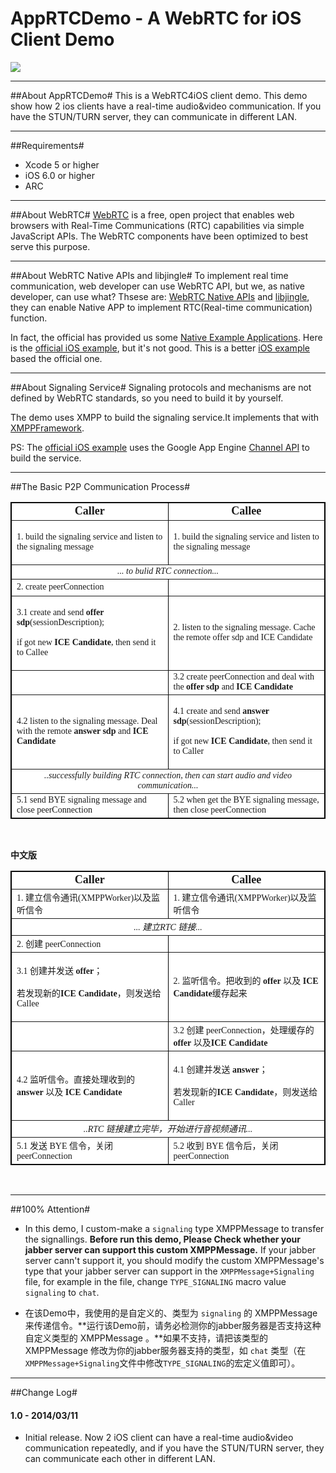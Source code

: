 AppRTCDemo - A WebRTC for iOS Client Demo
=================================
![](AppRTCDemo.gif)

---
##About AppRTCDemo#
This is a WebRTC4iOS client demo. This demo show how 2 ios clients have a real-time audio&video communication. If you have the STUN/TURN server, they can communicate in different LAN.

---
##Requirements#
* Xcode 5 or higher
* iOS 6.0 or higher
* ARC

---
##About WebRTC#
[WebRTC](http://www.webrtc.org/home) is a free, open project that enables web browsers with Real-Time Communications (RTC) capabilities via simple JavaScript APIs. The WebRTC components have been optimized to best serve this purpose. 

---
##About WebRTC Native APIs and libjingle#
To implement real time communication, web developer can use WebRTC API, but we, as native developer, can use what? Thsese are: [WebRTC Native APIs](http://www.webrtc.org/reference/native-apis) and [libjingle](https://code.google.com/p/libjingle/source/browse/#svn%2Ftrunk%2Ftalk%2Fapp%2Fwebrtc), they can enable Native APP to implement RTC(Real-time communication) function.

In fact, the official has provided us some [Native Example Applications](https://code.google.com/p/webrtc/source/browse/#svn%2Ftrunk%2Ftalk%2Fexamples). Here is the [official iOS example](https://code.google.com/p/webrtc/source/browse/#svn%2Ftrunk%2Ftalk%2Fexamples%2Fios%2FAppRTCDemo%253Fstate%253Dclosed), but it's not good. This is a better [iOS example](https://github.com/gandg/webrtc-ios "gandg/webrtc-ios") based the official one.

---	
##About Signaling Service#
Signaling protocols and mechanisms are not defined by WebRTC standards, so you need to build it by yourself.

The demo uses XMPP to build the signaling service.It implements that with [XMPPFramework](https://github.com/robbiehanson/XMPPFramework).

PS: The [official iOS example](https://code.google.com/p/webrtc/source/browse/#svn%2Ftrunk%2Ftalk%2Fexamples%2Fios%2FAppRTCDemo%253Fstate%253Dclosed) uses the Google App Engine [Channel API](https://developers.google.com/appengine/docs/python/channel/?csw=1) to build the service.

---
##The Basic P2P Communication Process#
<table width="100%" border="1" bordercolor="#000000" bgcolor="#FFFFFF">
    <tbody>
        <tr>
            <td style="width:50%;text-align:center;">
                <strong><span style="font-size:18px;font-family:&#39;times new roman&#39;;">Caller</span></strong>
            </td>
            <td style="width:50%;text-align:center;">
                <strong><span style="font-size:18px;font-family:&#39;times new roman&#39;;">Callee</span></strong>
            </td>
        </tr>
        <tr>
            <td style="width:50%;">
                <p>
                    <span style="font-family:&#39;times new roman&#39;;font-size:14px;">1. build the signaling service and listen to the signaling message</span><br />
                </p>
            </td>
            <td style="width:50%;">
                <span style="font-family:&#39;times new roman&#39;;font-size:14px;background-color:#ffffff">1. build the signaling service and listen to the signaling message</span><br />
            </td>
        </tr>
        <tr>
            <td style="width:50%;text-align:center;" rowspan="1" colspan="2">
                <em><span style="font-size:14px;font-family:&#39;times new roman&#39;">... to bulid RTC connection...</span><br />
                </em>
            </td>
        </tr>
        <tr>
            <td style="width:50%;">
                <span style="font-family:&#39;times new roman&#39;;font-size:14px;background-color:#ffffff">2. create peerConnection</span><br />
            </td>
            <td style="width:50%;">
                <br />
            </td>
        </tr>
        <tr>
            <td style="width:50%;">
                <p>
                    <span style="font-family:&#39;times new roman&#39;;font-size:14px;background-color:#ffffff">3.1 create and send <strong>offer sdp</strong>(sessionDescription);</span>
                </p>
                <p>
                    <span style="font-family:&#39;times new roman&#39;;font-size:14px;background-color:#ffffff">      if got new  <strong>ICE Candidate</strong>, then send it to Callee</span>
                </p>
            </td>
            <td style="width:50%;">
                <span style="font-family:&#39;times new roman&#39;;font-size:14px;background-color:#ffffff">2. listen to the signaling message. Cache the remote offer sdp and ICE Candidate</span><br />
            </td>
        </tr>
        <tr>
            <td style="width:50%;">
                <br />
            </td>
            <td style="width:50%;">
                <span style="font-family:&#39;times new roman&#39;;font-size:14px;background-color:#ffffff">3.2 <span style="font-family:&#39;times new roman&#39;;font-size:14px;background-color:#ffffff">create peerConnection and deal with the <strong>offer sdp</strong> and </span><strong>ICE Can</strong><strong>didate</strong></span><br />
            </td>
        </tr>
        <tr>
            <td style="width:50%;">
                <span style="background-color:#ffffff;font-size:14px;font-family:&#39;times new roman&#39;">4.2 <span style="font-family:&#39;times new roman&#39;;font-size:14px;background-color:#ffffff">listen to the signaling message. Deal with the remote <strong>answer sdp</strong> and <strong>ICE Candidate</strong></span></span>
            </td>
            <td style="width:50%;">
                <p>
                    <span style="font-size:14px;font-family:&#39;times new roman&#39;">4.1 </span><span style="font-family:&#39;times new roman&#39;;font-size:14px;">create and send <strong>answer</strong></span><strong style="font-family:&#39;times new roman&#39;;font-size:14px;"> sdp</strong><span style="font-family:&#39;times new roman&#39;;font-size:14px;">(sessionDescription);</span>
                </p>
                <p>
                    <span style="font-family:&#39;times new roman&#39;;font-size:14px;background-color:#ffffff">      if got new  <strong>ICE Candidate</strong>, then send it to Caller</span>
                </p>
                <p>
                    <span style="font-size:14px;font-family:&#39;times new roman&#39;"></span>
                </p>
            </td>
        </tr>
        <tr>
            <td style="width:50%;text-align:center;" rowspan="1" colspan="2">
                <em><span style="font-family:&#39;times new roman&#39;;font-size:14px;background-color:#ffffff">..successfully building RTC connection, then can start audio and video communication...</span><br />
                </em>
            </td>
        </tr>
        <tr>
            <td style="width:50%;">
                <span style="font-size:14px;font-family:&#39;times new roman&#39;">5.1 send BYE signaling message and close </span><span style="font-family:&#39;times new roman&#39;;font-size:14px;background-color:#ffffff">peerConnection</span>
            </td>
            <td style="width:50%;">
                <span style="font-family:&#39;times new roman&#39;;font-size:14px;background-color:#ffffff">5.2 when get the BYE signaling message, then close peerConnection</span><br />
            </td>
        </tr>
    </tbody>
</table>
<p>
    <br />
</p>


**中文版**
<table width="100%" border="1" bordercolor="#000000" bgcolor="#FFFFFF">
    <tbody>
        <tr>
            <td style="width:50%;text-align:center;">
                <strong><span style="font-size:18px;font-family:&#39;times new roman&#39;;">Caller</span></strong>
            </td>
            <td style="width:50%;text-align:center;">
                <strong><span style="font-size:18px;font-family:&#39;times new roman&#39;;">Callee</span></strong>
            </td>
        </tr>
        <tr>
            <td style="width:50%;">
                <span style="font-family:&#39;times new roman&#39;;font-size:14px;background-color:#ffffff">1. 建立信令通讯(XMPPWorker)以及监听信令</span><br />
            </td>
            <td style="width:50%;">
                <span style="font-family:&#39;times new roman&#39;;font-size:14px;background-color:#ffffff">1. </span><span style="font-family:&#39;times new roman&#39;;font-size:14px;background-color:#ffffff">建立信令通讯(XMPPWorker)以及监听信令</span><br />
            </td>
        </tr>
        <tr>
            <td style="width:50%;text-align:center;" rowspan="1" colspan="2">
                <em><span style="font-size:14px;font-family:&#39;times new roman&#39;">... 建立RTC 链接...</span><br />
                </em>
            </td>
        </tr>
        <tr>
            <td style="width:50%;">
                <span style="font-family:&#39;times new roman&#39;;font-size:14px;background-color:#ffffff">2. 创建 peerConnection</span><br />
            </td>
            <td style="width:50%;">
                <br />
            </td>
        </tr>
        <tr>
            <td style="width:50%;">
                <p>
                    <span style="font-family:&#39;times new roman&#39;;font-size:14px;background-color:#ffffff">3.1 创建并发送 <strong>offer</strong>；</span>
                </p>
                <p>
                    <span style="font-family:&#39;times new roman&#39;;font-size:14px;background-color:#ffffff">      若发现新的<strong>ICE Candidate</strong>，则发送给Callee</span>
                </p>
            </td>
            <td style="width:50%;">
                <span style="font-family:&#39;times new roman&#39;;font-size:14px;background-color:#ffffff">2. 监听信令。把收到的 <strong>offer</strong> 以及 <strong>ICE Candidate</strong>缓存起来</span><br />
            </td>
        </tr>
        <tr>
            <td style="width:50%;">
                <br />
            </td>
            <td style="width:50%;">
                <span style="font-family:&#39;times new roman&#39;;font-size:14px;background-color:#ffffff">3.2 创建 peerConnection，处理缓存的 <strong>offer</strong> 以及<strong>ICE Candidate</strong></span><br />
            </td>
        </tr>
        <tr>
            <td style="width:50%;">
                <span style="background-color:#ffffff;font-size:14px;font-family:&#39;times new roman&#39;">4.2 监听</span><span style="font-family:&#39;times new roman&#39;;font-size:14px;background-color:#ffffff">信令。直接处理收到的 <strong>answer</strong> 以及 <strong>ICE Candidate</strong></span>
            </td>
            <td style="width:50%;">
                <p>
                    <span style="font-size:14px;font-family:&#39;times new roman&#39;">4.1 </span><span style="font-family:&#39;times new roman&#39;;font-size:14px;background-color:#ffffff">创建并发送 <strong>answer</strong></span><span style="font-family:&#39;times new roman&#39;;font-size:14px">；</span>
                </p>
                <p>
                    <span style="font-family:&#39;times new roman&#39;;font-size:14px">      <span style="font-family:&#39;times new roman&#39;;font-size:14px;background-color:#ffffff">若发现新的</span><strong><span style="font-family:&#39;times new roman&#39;;font-size:14px;background-color:#ffffff">ICE C</span><span style="font-family:&#39;times new roman&#39;;font-size:14px;background-color:#ffffff">andidate</span></strong><span style="font-family:&#39;times new roman&#39;;font-size:14px;background-color:#ffffff">，则发送给Caller</span></span>
                </p>
            </td>
        </tr>
        <tr>
            <td style="width:50%;text-align:center;" rowspan="1" colspan="2">
                <em><span style="font-family:&#39;times new roman&#39;;font-size:14px;background-color:#ffffff">..RTC 链接建立完毕，开始进行音视频通讯...</span><br />
                </em>
            </td>
        </tr>
        <tr>
            <td style="width:50%;">
                <span style="font-size:14px;font-family:&#39;times new roman&#39;">5.1 </span><span style="font-family:&#39;times new roman&#39;;font-size:14px;background-color:#ffffff">发送  BYE 信令，关闭 peerConnection</span>
            </td>
            <td style="width:50%;">
                <span style="font-family:&#39;times new roman&#39;;font-size:14px;background-color:#ffffff">5.2 收到 BYE 信令后，关闭 peerConnection</span><br />
            </td>
        </tr>
    </tbody>
</table>
<p>
    <br />
</p>

---
##100% Attention#
* In this demo, I custom-make a `signaling` type XMPPMessage to transfer the signallings. **Before run this demo, Please Check whether your jabber server can support this custom XMPPMessage.** If your jabber server cann't support it, you should modify the custom XMPPMessage's type that your jabber server can support in the `XMPPMessage+Signaling` file, for example in the file, change `TYPE_SIGNALING` macro value `signaling` to `chat`.

* 在该Demo中，我使用的是自定义的、类型为 `signaling` 的 XMPPMessage 来传递信令。**运行该Demo前，请务必检测你的jabber服务器是否支持这种自定义类型的 XMPPMessage 。**如果不支持，请把该类型的 XMPPMessage 修改为你的jabber服务器支持的类型，如 `chat` 类型（在`XMPPMessage+Signaling`文件中修改`TYPE_SIGNALING`的宏定义值即可）。

---
##Change Log#

#### 1.0 - 2014/03/11

* Initial release. Now 2 iOS client can have a real-time audio&video communication repeatedly, and if you have the STUN/TURN server, they can communicate each other in different LAN.


